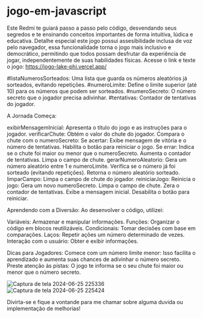 # jogo-em-javascript
 Este Redmi te guiará passo a passo pelo código, desvendando seus segredos e te ensinando conceitos importantes de forma intuitiva, lúdica e educativa.
 Detalhe especial este jogo possui assesibilidade inclusa de voz pelo navegador, essa funcionalidade torna o jogo mais inclusivo e democrático, permitindo que todos possam desfrutar da experiência de jogar, independentemente de suas habilidades físicas.
 Acesse o link e texte o jogo:
 https://jogo-lake-phi.vercel.app/

 #listaNumerosSorteados: Uma lista que guarda os números aleatórios já sorteados, evitando repetições.
 #numeroLimite: Define o limite superior (até 10) para os números que podem ser sorteados.
 #numeroSecreto: O número secreto que o jogador precisa adivinhar.
 #tentativas: Contador de tentativas do jogador.

 
 A Jornada Começa:

exibirMensagemInicial: Apresenta o título do jogo e as instruções para o jogador.
verificarChute:
Obtém o valor do chute do jogador.
Compara o chute com o numeroSecreto:
Se acertar:
Exibe mensagem de vitória e o número de tentativas.
Habilita o botão para reiniciar o jogo.
Se errar:
Indica se o chute foi maior ou menor que o numeroSecreto.
Aumenta o contador de tentativas.
Limpa o campo de chute.
gerarNumeroAleatorio:
Gera um número aleatório entre 1 e numeroLimite.
Verifica se o número já foi sorteado (evitando repetições).
Retorna o número aleatório sorteado.
limparCampo: Limpa o campo de chute do jogador.
reiniciarJogo:
Reinicia o jogo:
Gera um novo numeroSecreto.
Limpa o campo de chute.
Zera o contador de tentativas.
Exibe a mensagem inicial.
Desabilita o botão para reiniciar.


Aprendendo com a Diversão:
Ao desenvolver  o código, utilizei:

Variáveis: Armazenar e manipular informações.
Funções: Organizar o código em blocos reutilizáveis.
Condicionais: Tomar decisões com base em comparações.
Laços: Repetir ações um número determinado de vezes.
Interação com o usuário: Obter e exibir informações.

Dicas para Jogadores:
Comece com um número limite menor: Isso facilita o aprendizado e aumenta suas chances de adivinhar o número secreto.
Preste atenção às pistas: O jogo te informa se o seu chute foi maior ou menor que o número secreto.


![Captura de tela 2024-06-25 225336](https://github.com/MaianeBauer/jogo-em-javascript/assets/142107409/e016c751-2849-46ee-a7c5-faa781cc9818)![Captura de tela 2024-06-25 225424](https://github.com/MaianeBauer/jogo-em-javascript/assets/142107409/83ddcfe7-e964-45f9-a89e-ae6b4ac121ba)



Divirta-se e fique a vontande para me chamar sobre alguma duvida ou implementação de melhorias!




